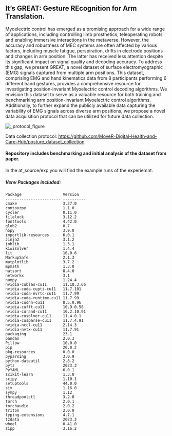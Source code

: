 ## It’s GREAT: Gesture REcognition for Arm Translation.

Myoelectric control has emerged as a promising approach for a wide range of applications, including controlling limb prosthetics, teleoperating robots and enabling immersive interactions in the metaverse. However, the accuracy and robustness of MEC systems are often affected by various factors, including muscle fatigue, perspiration, drifts in electrode positions and changes in arm position. The latter has received less attention despite its significant impact on signal quality and decoding accuracy. To address this gap, we present GREAT, a novel dataset of surface electromyographic (EMG) signals captured from multiple arm positions. This dataset, comprising EMG and hand kinematics data from 8 participants performing 6 different hand gestures, provides a comprehensive resource for investigating position-invariant Myoelectric control decoding algorithms. We envision this dataset to serve as a valuable resource for both training and benchmarking arm position-invariant Myoelectric control algorithms. Additionally, to further expand the publicly available data capturing the variability of EMG signals across diverse arm positions, we propose a novel data acquisition protocol that can be utilized for future data collection.

![_protocol_figure](https://github.com/KatarzynaSzymaniak/arm_dataset_translation/assets/66835164/623a1e17-f2f7-4120-b2c7-6efb262e0174)

Data collection protocol: https://github.com/MoveR-Digital-Health-and-Care-Hub/posture_dataset_collection 

#### Repository includes benchmarking and initial analysis of the dataset from paper.
 In the at_source/exp you will find the example runs of the experiemnt. 


##### Venv Packages included:
    Package                  Version   
    ------------------------ ----------
    cmake                    3.27.0    
    contourpy                1.1.0     
    cycler                   0.11.0    
    filelock                 3.12.2    
    fonttools                4.42.0    
    glob2                    0.7       
    h5py                     3.9.0     
    importlib-resources      6.0.1     
    Jinja2                   3.1.2     
    joblib                   1.3.1     
    kiwisolver               1.4.4     
    lit                      16.0.6    
    MarkupSafe               2.1.3     
    matplotlib               3.7.2     
    mpmath                   1.3.0     
    natsort                  8.4.0     
    networkx                 3.1       
    numpy                    1.24.4    
    nvidia-cublas-cu11       11.10.3.66
    nvidia-cuda-cupti-cu11   11.7.101  
    nvidia-cuda-nvrtc-cu11   11.7.99   
    nvidia-cuda-runtime-cu11 11.7.99   
    nvidia-cudnn-cu11        8.5.0.96  
    nvidia-cufft-cu11        10.9.0.58 
    nvidia-curand-cu11       10.2.10.91
    nvidia-cusolver-cu11     11.4.0.1  
    nvidia-cusparse-cu11     11.7.4.91 
    nvidia-nccl-cu11         2.14.3    
    nvidia-nvtx-cu11         11.7.91   
    packaging                23.1      
    pandas                   2.0.3     
    Pillow                   10.0.0    
    pip                      20.0.2    
    pkg-resources            0.0.0     
    pyparsing                3.0.9     
    python-dateutil          2.8.2     
    pytz                     2023.3    
    PyYAML                   6.0.1     
    scikit-learn             1.3.0     
    scipy                    1.10.1    
    setuptools               44.0.0    
    six                      1.16.0    
    sympy                    1.12      
    threadpoolctl            3.2.0     
    torch                    2.0.1     
    torchaudio               2.0.2     
    triton                   2.0.0     
    typing-extensions        4.7.1     
    tzdata                   2023.3    
    wheel                    0.41.0    
    zipp                     3.16.2 
